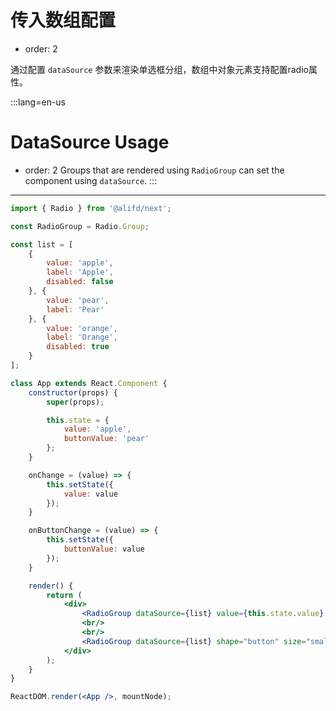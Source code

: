 # 传入数组配置

- order: 2

通过配置 `dataSource` 参数来渲染单选框分组，数组中对象元素支持配置radio属性。

:::lang=en-us
# DataSource Usage
- order: 2
Groups that are rendered using `RadioGroup` can set the component using `dataSource`.
:::
---

````jsx
import { Radio } from '@alifd/next';

const RadioGroup = Radio.Group;

const list = [
    {
        value: 'apple',
        label: 'Apple',
        disabled: false
    }, {
        value: 'pear',
        label: 'Pear'
    }, {
        value: 'orange',
        label: 'Orange',
        disabled: true
    }
];

class App extends React.Component {
    constructor(props) {
        super(props);

        this.state = {
            value: 'apple',
            buttonValue: 'pear'
        };
    }

    onChange = (value) => {
        this.setState({
            value: value
        });
    }

    onButtonChange = (value) => {
        this.setState({
            buttonValue: value
        });
    }

    render() {
        return (
            <div>
                <RadioGroup dataSource={list} value={this.state.value} onChange={this.onChange} />
                <br/>
                <br/>
                <RadioGroup dataSource={list} shape="button" size="small" value={this.state.buttonValue} onChange={this.onButtonChange} />
            </div>
        );
    }
}

ReactDOM.render(<App />, mountNode);
````
